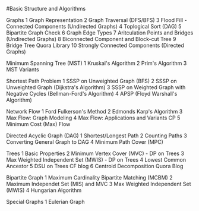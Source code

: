 #Basic Structure and Algorithms

Graphs 
1 Graph Representation 
2 Graph Traversal (DFS/BFS) 
3 Flood Fill - Connected Components (Undirected Graphs) 
4 Toplogical Sort (DAG) 
5 Bipartite Graph Check 
6 Graph Edge Types 
7 Aritculation Points and Bridges (Undirected Graphs) 
8 Biconnected Component and Block-cut Tree 
9 Bridge Tree Quora Library 
10 Strongly Connected Components (Directed Graphs)  

Minimum Spanning Tree (MST) 
1 Kruskal's Algorithm 
2 Prim's Algorithm 
3 MST Variants 

Shortest Path Problem
1 SSSP on Unweighted Graph (BFS) 
2 SSSP on Unweighted Graph (Dijkstra's Algorithm) 
3 SSSP on Weighted Graph with Negative Cycles (Bellman-Ford's Algorithm) 
4 APSP (Floyd Warshall's Algorithm) 

Network Flow
1 Ford Fulkerson's Method
2 Edmonds Karp's Algorithm 
3 Max Flow: Graph Modeling 
4 Max Flow: Applications and Variants CP 
5 Minimum Cost (Max) Flow  

Directed Acyclic Graph (DAG) 
1 Shortest/Longest Path 
2 Counting Paths
3 Converting General Graph to DAG 
4 Minimum Path Cover (MPC) 

Trees
1 Basic Properties 
2 Minimum Vertex Cover (MVC) - DP on Trees
3 Max Weighted Independent Set (MWIS) - DP on Trees
4 Lowest Common Ancestor
5 DSU on Trees CF blog
6 Centroid Decomposition Quora Blog 

Bipartite Graph
1 Maximum Cardinality Bipartite Matching (MCBM) 
2 Maximum Independet Set (MIS) and MVC 
3 Max Weighted Independent Set (MWIS)
4 Hungarian Algorithm 

Special Graphs
1 Eulerian Graph 



 
